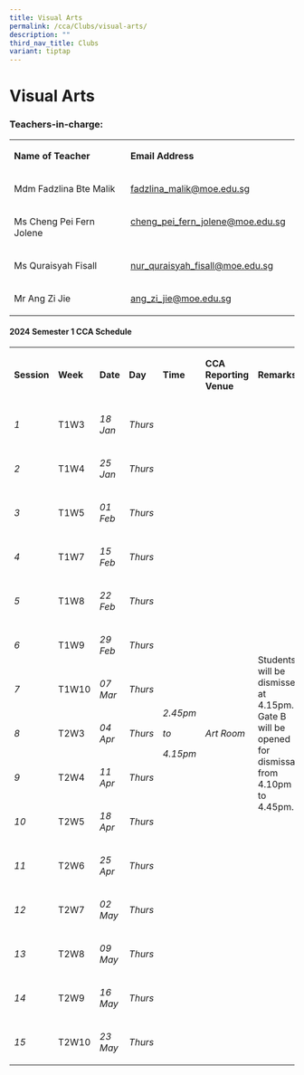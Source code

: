 ```yaml
---
title: Visual Arts
permalink: /cca/Clubs/visual-arts/
description: ""
third_nav_title: Clubs
variant: tiptap
---
```

<h1><strong>Visual Arts</strong></h1><h3>Teachers-in-charge:</h3><table><tbody><tr><td rowspan="1" colspan="1"><p><strong>Name of Teacher</strong></p></td><td rowspan="1" colspan="1"><p><strong>Email Address</strong></p></td></tr><tr><td rowspan="1" colspan="1"><p>Mdm Fadzlina Bte Malik</p></td><td rowspan="1" colspan="1"><p><a href="mailto:fadzlina_malik@moe.edu.sg" rel="noopener noreferrer nofollow" target="_blank">fadzlina_malik@moe.edu.sg</a></p></td></tr><tr><td rowspan="1" colspan="1"><p>Ms Cheng Pei Fern Jolene</p></td><td rowspan="1" colspan="1"><p><a href="mailto:cheng_pei_fern_jolene@moe.edu.sg" rel="noopener noreferrer nofollow" target="_blank">cheng_pei_fern_jolene@moe.edu.sg</a> &nbsp;</p></td></tr><tr><td rowspan="1" colspan="1"><p>Ms Quraisyah Fisall</p></td><td rowspan="1" colspan="1"><p><a href="mailto:nur_quraisyah_fisall@moe.edu.sg" rel="noopener noreferrer nofollow" target="_blank">nur_quraisyah_fisall@moe.edu.sg</a></p></td></tr><tr><td rowspan="1" colspan="1"><p>Mr Ang Zi Jie</p></td><td rowspan="1" colspan="1"><p><a href="mailto:ang_zi_jie@moe.edu.sg" rel="noopener noreferrer nofollow" target="_blank">ang_zi_jie@moe.edu.sg</a></p></td></tr></tbody></table><p></p><h4><strong>2024 Semester 1 CCA Schedule</strong></h4><table><tbody><tr><td rowspan="1" colspan="1"><p><strong>Session</strong></p></td><td rowspan="1" colspan="1"><p><strong>Week</strong></p></td><td rowspan="1" colspan="1"><p><strong>Date</strong></p></td><td rowspan="1" colspan="1"><p><strong>Day</strong></p></td><td rowspan="1" colspan="1"><p><strong>Time</strong></p></td><td rowspan="1" colspan="1"><p><strong>CCA Reporting Venue</strong></p></td><td rowspan="1" colspan="1"><p><strong>Remarks</strong></p></td></tr><tr><td rowspan="1" colspan="1"><p><em>1</em></p></td><td rowspan="1" colspan="1"><p>T1W3</p></td><td rowspan="1" colspan="1"><p><em>18 Jan</em></p></td><td rowspan="1" colspan="1"><p><em>Thurs</em></p></td><td rowspan="15" colspan="1"><p></p><p></p><p></p><p></p><p></p><p></p><p></p><p></p><p></p><p></p><p></p><p></p><p></p><p><em>2.45pm</em></p><p><em>to</em></p><p><em>4.15pm</em></p></td><td rowspan="15" colspan="1"><p></p><p></p><p></p><p></p><p></p><p></p><p></p><p></p><p></p><p></p><p></p><p></p><p></p><p></p><p><em>Art Room</em></p></td><td rowspan="15" colspan="1"><p>Students will be dismissed at 4.15pm. Gate B will be opened for dismissal from 4.10pm to 4.45pm.</p></td></tr><tr><td rowspan="1" colspan="1"><p><em>2</em></p></td><td rowspan="1" colspan="1"><p>T1W4</p></td><td rowspan="1" colspan="1"><p><em>25 Jan</em></p></td><td rowspan="1" colspan="1"><p><em>Thurs</em></p></td></tr><tr><td rowspan="1" colspan="1"><p><em>3</em></p></td><td rowspan="1" colspan="1"><p>T1W5</p></td><td rowspan="1" colspan="1"><p><em>01 Feb</em></p></td><td rowspan="1" colspan="1"><p><em>Thurs</em></p></td></tr><tr><td rowspan="1" colspan="1"><p><em>4</em></p></td><td rowspan="1" colspan="1"><p>T1W7</p></td><td rowspan="1" colspan="1"><p><em>15 Feb</em></p></td><td rowspan="1" colspan="1"><p><em>Thurs</em></p></td></tr><tr><td rowspan="1" colspan="1"><p><em>5</em></p></td><td rowspan="1" colspan="1"><p>T1W8</p></td><td rowspan="1" colspan="1"><p><em>22 Feb</em></p></td><td rowspan="1" colspan="1"><p><em>Thurs</em></p></td></tr><tr><td rowspan="1" colspan="1"><p><em>6</em></p></td><td rowspan="1" colspan="1"><p>T1W9</p></td><td rowspan="1" colspan="1"><p><em>29 Feb</em></p></td><td rowspan="1" colspan="1"><p><em>Thurs</em></p></td></tr><tr><td rowspan="1" colspan="1"><p><em>7</em></p></td><td rowspan="1" colspan="1"><p>T1W10</p></td><td rowspan="1" colspan="1"><p><em>07 Mar</em></p></td><td rowspan="1" colspan="1"><p><em>Thurs</em></p></td></tr><tr><td rowspan="1" colspan="1"><p><em>8</em></p></td><td rowspan="1" colspan="1"><p>T2W3</p></td><td rowspan="1" colspan="1"><p><em>04 Apr</em></p></td><td rowspan="1" colspan="1"><p><em>Thurs</em></p></td></tr><tr><td rowspan="1" colspan="1"><p><em>9</em></p></td><td rowspan="1" colspan="1"><p>T2W4</p></td><td rowspan="1" colspan="1"><p><em>11 Apr</em></p></td><td rowspan="1" colspan="1"><p><em>Thurs</em></p></td></tr><tr><td rowspan="1" colspan="1"><p><em>10</em></p></td><td rowspan="1" colspan="1"><p>T2W5</p></td><td rowspan="1" colspan="1"><p><em>18 Apr</em></p></td><td rowspan="1" colspan="1"><p><em>Thurs</em></p></td></tr><tr><td rowspan="1" colspan="1"><p><em>11</em></p></td><td rowspan="1" colspan="1"><p>T2W6</p></td><td rowspan="1" colspan="1"><p><em>25 Apr</em></p></td><td rowspan="1" colspan="1"><p><em>Thurs</em></p></td></tr><tr><td rowspan="1" colspan="1"><p><em>12</em></p></td><td rowspan="1" colspan="1"><p>T2W7</p></td><td rowspan="1" colspan="1"><p><em>02 May</em></p></td><td rowspan="1" colspan="1"><p><em>Thurs</em></p></td></tr><tr><td rowspan="1" colspan="1"><p><em>13</em></p></td><td rowspan="1" colspan="1"><p>T2W8</p></td><td rowspan="1" colspan="1"><p><em>09 May</em></p></td><td rowspan="1" colspan="1"><p><em>Thurs</em></p></td></tr><tr><td rowspan="1" colspan="1"><p><em>14</em></p></td><td rowspan="1" colspan="1"><p>T2W9</p></td><td rowspan="1" colspan="1"><p><em>16 May</em></p></td><td rowspan="1" colspan="1"><p><em>Thurs</em></p></td></tr><tr><td rowspan="1" colspan="1"><p><em>15</em></p></td><td rowspan="1" colspan="1"><p>T2W10</p></td><td rowspan="1" colspan="1"><p><em>23 May</em></p></td><td rowspan="1" colspan="1"><p><em>Thurs</em></p></td></tr></tbody></table><p></p>